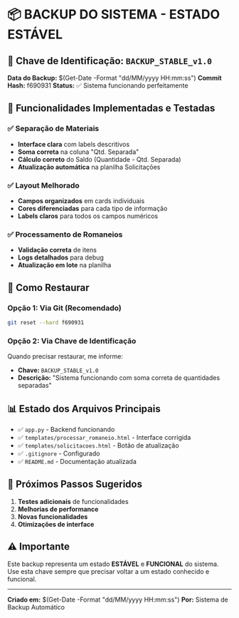 # 📦 BACKUP DO SISTEMA - ESTADO ESTÁVEL

## 🔑 Chave de Identificação: `BACKUP_STABLE_v1.0`

**Data do Backup:** $(Get-Date -Format "dd/MM/yyyy HH:mm:ss")
**Commit Hash:** f690931
**Status:** ✅ Sistema funcionando perfeitamente

## 🎯 Funcionalidades Implementadas e Testadas

### ✅ Separação de Materiais
- **Interface clara** com labels descritivos
- **Soma correta** na coluna "Qtd. Separada"
- **Cálculo correto** do Saldo (Quantidade - Qtd. Separada)
- **Atualização automática** na planilha Solicitações

### ✅ Layout Melhorado
- **Campos organizados** em cards individuais
- **Cores diferenciadas** para cada tipo de informação
- **Labels claros** para todos os campos numéricos

### ✅ Processamento de Romaneios
- **Validação correta** de itens
- **Logs detalhados** para debug
- **Atualização em lote** na planilha

## 🔧 Como Restaurar

### Opção 1: Via Git (Recomendado)
```bash
git reset --hard f690931
```

### Opção 2: Via Chave de Identificação
Quando precisar restaurar, me informe:
- **Chave:** `BACKUP_STABLE_v1.0`
- **Descrição:** "Sistema funcionando com soma correta de quantidades separadas"

## 📊 Estado dos Arquivos Principais

- ✅ `app.py` - Backend funcionando
- ✅ `templates/processar_romaneio.html` - Interface corrigida
- ✅ `templates/solicitacoes.html` - Botão de atualização
- ✅ `.gitignore` - Configurado
- ✅ `README.md` - Documentação atualizada

## 🚀 Próximos Passos Sugeridos

1. **Testes adicionais** de funcionalidades
2. **Melhorias de performance**
3. **Novas funcionalidades**
4. **Otimizações de interface**

## ⚠️ Importante

Este backup representa um estado **ESTÁVEL** e **FUNCIONAL** do sistema.
Use esta chave sempre que precisar voltar a um estado conhecido e funcional.

---
**Criado em:** $(Get-Date -Format "dd/MM/yyyy HH:mm:ss")
**Por:** Sistema de Backup Automático
